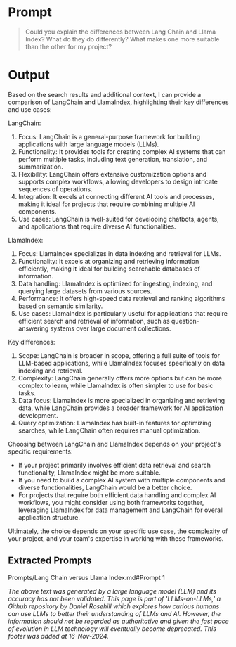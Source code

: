 # Prompt

> Could you explain the differences between Lang Chain and Llama Index? What do they do differently? What makes one more suitable than the other for my project?

# Output

Based on the search results and additional context, I can provide a comparison of LangChain and LlamaIndex, highlighting their key differences and use cases:

LangChain:

1. Focus: LangChain is a general-purpose framework for building applications with large language models (LLMs).
2. Functionality: It provides tools for creating complex AI systems that can perform multiple tasks, including text generation, translation, and summarization.
3. Flexibility: LangChain offers extensive customization options and supports complex workflows, allowing developers to design intricate sequences of operations.
4. Integration: It excels at connecting different AI tools and processes, making it ideal for projects that require combining multiple AI components.
5. Use cases: LangChain is well-suited for developing chatbots, agents, and applications that require diverse AI functionalities.

LlamaIndex:

1. Focus: LlamaIndex specializes in data indexing and retrieval for LLMs.
2. Functionality: It excels at organizing and retrieving information efficiently, making it ideal for building searchable databases of information.
3. Data handling: LlamaIndex is optimized for ingesting, indexing, and querying large datasets from various sources.
4. Performance: It offers high-speed data retrieval and ranking algorithms based on semantic similarity.
5. Use cases: LlamaIndex is particularly useful for applications that require efficient search and retrieval of information, such as question-answering systems over large document collections.

Key differences:

1. Scope: LangChain is broader in scope, offering a full suite of tools for LLM-based applications, while LlamaIndex focuses specifically on data indexing and retrieval.
2. Complexity: LangChain generally offers more options but can be more complex to learn, while LlamaIndex is often simpler to use for basic tasks.
3. Data focus: LlamaIndex is more specialized in organizing and retrieving data, while LangChain provides a broader framework for AI application development.
4. Query optimization: LlamaIndex has built-in features for optimizing searches, while LangChain often requires manual optimization.

Choosing between LangChain and LlamaIndex depends on your project's specific requirements:

- If your project primarily involves efficient data retrieval and search functionality, LlamaIndex might be more suitable.
- If you need to build a complex AI system with multiple components and diverse functionalities, LangChain would be a better choice.
- For projects that require both efficient data handling and complex AI workflows, you might consider using both frameworks together, leveraging LlamaIndex for data management and LangChain for overall application structure.

Ultimately, the choice depends on your specific use case, the complexity of your project, and your team's expertise in working with these frameworks.

## Extracted Prompts

Prompts/Lang Chain versus Llama Index.md#Prompt 1

*The above text was generated by a large language model (LLM) and its accuracy has not been validated. This page is part of 'LLMs-on-LLMs,' a Github repository by Daniel Rosehill which explores how curious humans can use LLMs to better their understanding of LLMs and AI. However, the information should not be regarded as authoritative and given the fast pace of evolution in LLM technology will eventually become deprecated. This footer was added at 16-Nov-2024.*



